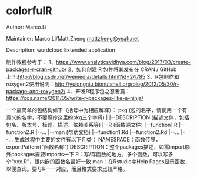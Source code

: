# colorfulR
Author: Marco.Li

Maintainer: Marco.Li/Matt.Zheng <mattzheng@yeah.net>

Description: wordcloud Extended application


制作教程参考于：
1、https://www.analyticsvidhya.com/blog/2017/03/create-packages-r-cran-github/
2、如何创建 R 包并将其发布在 CRAN / GitHub 上？:http://blog.csdn.net/wemedia/details.html?id=24785
3、R包制作和roxygen2使用说明：http://yulongniu.bionutshell.org/blog/2012/05/30/r-package-and-roxygen2/
4、开发R程序包之忍者篇：https://cos.name/2011/05/write-r-packages-like-a-ninja/


一个最简单的包结构如下（括号中为相应解释）：
pkg (包的名字，请使用一个有意义的名字，不要照抄这里的pkg三个字母)
|
|--DESCRIPTION (描述文件，包括包名、版本号、标题、描述、依赖关系等)
|--R (函数源文件)
   |--function1.R
   |--function2.R
   |--...
|--man (帮助文档)
   |--function1.Rd
   |--function2.Rd
   |--...
|--...
生成过程中主要的文件有以下几类：
NAMESPACE：函数传导，exportPattern("函数名称")
DESCRIPTION：整个packages描述，如需import额外packages需要Imports一下
R：写/存函数的地方，多个函数，可以写多个"xxx.R"，跟内嵌的函数名最好一致
man：在Rstudio中Help Pages显示函数，以便查询。要与R一一对应，而且格式要求比较严格。

